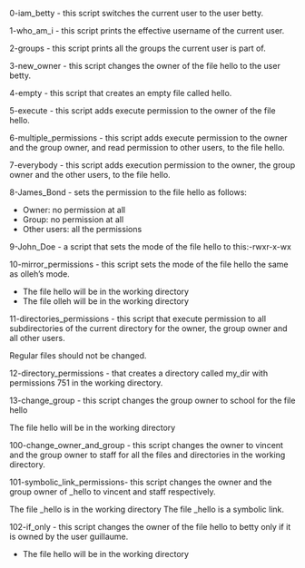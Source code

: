 0-iam_betty - this script switches the current user to the user betty.

1-who_am_i - this script prints the effective username of the  current user.

2-groups - this script prints all the groups the current user is part of.

3-new_owner - this script changes the owner of the file hello to the user betty.

4-empty - this script that creates an empty file called hello.

5-execute - this script adds execute permission to the owner of the file hello.

6-multiple_permissions - this script adds execute permission to the owner and the group owner, and read permission to other users, to the file hello.


7-everybody - this script adds execution permission to the owner, the group owner and the other users, to the file hello.

8-James_Bond - sets the permission to the file hello as follows:

* Owner: no permission at all
* Group: no permission at all
* Other users: all the permissions

 9-John_Doe - a script that sets the mode of the file hello to this:-rwxr-x-wx

 10-mirror_permissions - this script  sets the mode of the file hello the same as olleh’s mode.
* The file hello will be in the working directory
* The file olleh will be in the working directory

11-directories_permissions - this script  that  execute permission to all subdirectories of the current directory for the owner, the group owner and all other users.

Regular files should not be changed.

12-directory_permissions - that creates a directory called my_dir with permissions 751 in the working directory.

 13-change_group - this script changes the group owner to school for the file hello

The file hello will be in the working directory

 100-change_owner_and_group - this script changes the owner to vincent and the group owner to staff for all the files and directories in the working directory.

   101-symbolic_link_permissions- this script changes the owner and the group owner of _hello to vincent and staff respectively.

The file _hello is in the working directory
The file _hello is a symbolic link.

 102-if_only - this script changes the owner of the file hello to betty only if it is owned by the user guillaume.

* The file hello will be in the working directory